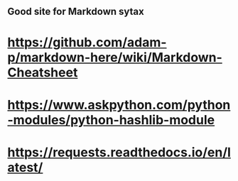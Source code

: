 ## Good site for Markdown sytax
# https://github.com/adam-p/markdown-here/wiki/Markdown-Cheatsheet


# https://www.askpython.com/python-modules/python-hashlib-module

# https://requests.readthedocs.io/en/latest/


